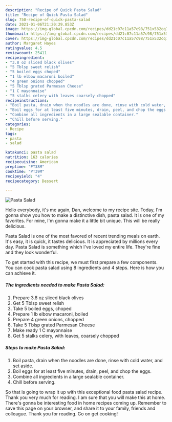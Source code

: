 ```yaml
---
description: "Recipe of Quick Pasta Salad"
title: "Recipe of Quick Pasta Salad"
slug: 750-recipe-of-quick-pasta-salad
date: 2021-01-06T21:20:29.853Z
image: https://img-global.cpcdn.com/recipes/dd21c07c11a57c98/751x532cq70/pasta-salad-recipe-main-photo.jpg
thumbnail: https://img-global.cpcdn.com/recipes/dd21c07c11a57c98/751x532cq70/pasta-salad-recipe-main-photo.jpg
cover: https://img-global.cpcdn.com/recipes/dd21c07c11a57c98/751x532cq70/pasta-salad-recipe-main-photo.jpg
author: Margaret Hayes
ratingvalue: 4.5
reviewcount: 25411
recipeingredient:
- "3.8 oz sliced black olives"
- "5 Tblsp sweet relish"
- "5 boiled eggs choped"
- "1 lb elbow macaroni boiled"
- "4 green onions chopped"
- "5 Tblsp grated Parmesan Cheese"
- "1 C mayonnaise"
- "5 stalks celery with leaves coarsely chopped"
recipeinstructions:
- "Boil pasta, drain when the noodles are done, rinse with cold water, and set aside."
- "Boil eggs for at least five minutes, drain, peel, and chop the eggs."
- "Combine all ingredients in a large sealable container."
- "Chill before serving."
categories:
- Recipe
tags:
- pasta
- salad

katakunci: pasta salad 
nutrition: 163 calories
recipecuisine: American
preptime: "PT38M"
cooktime: "PT39M"
recipeyield: "4"
recipecategory: Dessert

---
```



![Pasta Salad](https://img-global.cpcdn.com/recipes/dd21c07c11a57c98/751x532cq70/pasta-salad-recipe-main-photo.jpg)

Hello everybody, it's me again, Dan, welcome to my recipe site. Today, I'm gonna show you how to make a distinctive dish, pasta salad. It is one of my favorites. For mine, I'm gonna make it a little bit unique. This will be really delicious.

Pasta Salad is one of the most favored of recent trending meals on earth. It's easy, it is quick, it tastes delicious. It is appreciated by millions every day. Pasta Salad is something which I've loved my entire life. They're fine and they look wonderful.




To get started with this recipe, we must first prepare a few components. You can cook pasta salad using 8 ingredients and 4 steps. Here is how you can achieve it.

<!--inarticleads1-->

##### The ingredients needed to make Pasta Salad:

1. Prepare 3.8 oz sliced black olives
1. Get 5 Tblsp sweet relish
1. Take 5 boiled eggs, choped
1. Prepare 1 lb elbow macaroni, boiled
1. Prepare 4 green onions, chopped
1. Take 5 Tblsp grated Parmesan Cheese
1. Make ready 1 C mayonnaise
1. Get 5 stalks celery, with leaves, coarsely chopped




<!--inarticleads2-->

##### Steps to make Pasta Salad:

1. Boil pasta, drain when the noodles are done, rinse with cold water, and set aside.
1. Boil eggs for at least five minutes, drain, peel, and chop the eggs.
1. Combine all ingredients in a large sealable container.
1. Chill before serving.




So that is going to wrap it up with this exceptional food pasta salad recipe. Thank you very much for reading. I am sure that you will make this at home. There's gonna be interesting food in home recipes coming up. Remember to save this page on your browser, and share it to your family, friends and colleague. Thank you for reading. Go on get cooking!
